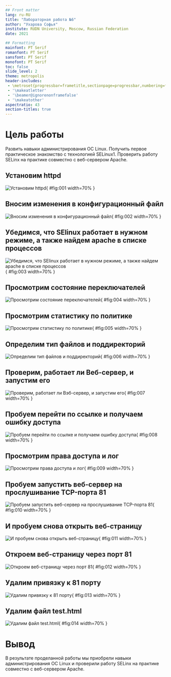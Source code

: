 ```yaml
---
## Front matter
lang: ru-RU
title: "Лабораторная работа №6"
author: "Ухарова Софья"
institute: RUDN University, Moscow, Russian Federation
date: 2021

## Formatting
mainfont: PT Serif
romanfont: PT Serif
sansfont: PT Serif
monofont: PT Serif
toc: false
slide_level: 2
theme: metropolis
header-includes: 
 - \metroset{progressbar=frametitle,sectionpage=progressbar,numbering=fraction}
 - '\makeatletter'
 - '\beamer@ignorenonframefalse'
 - '\makeatother'
aspectratio: 43
section-titles: true
---
```



# Цель работы

Развить навыки администрирования ОС Linux. Получить первое практическое знакомство с технологией SELinux1. Проверить работу SELinx на практике совместно с веб-сервером Apache.


## Установим httpd

![Установим httpd](/Users/sofaavdeeva/Desktop/иб/6/image/61.png){ #fig:001 width=70% }

## Вносим изменения в конфигурационный файл

![Вносим изменения в конфигурационный файл](/Users/sofaavdeeva/Desktop/иб/6/image/62.png){ #fig:002 width=70% }

## Убедимся, что SElinux работает в нужном режиме, а также найдем apache в списке процессов

![Убедимся, что SElinux работает в нужном режиме, а также найдем apache в списке процессов](/Users/sofaavdeeva/Desktop/иб/6/image/63.png){ #fig:003 width=70% }

## Просмотрим состояние переключателей

![Просмотрим состояние переключателей](/Users/sofaavdeeva/Desktop/иб/6/image/64.png){ #fig:004 width=70% }

## Просмотрим статистику по политике

![Просмотрим статистику по политике](/Users/sofaavdeeva/Desktop/иб/6/image/65.png){ #fig:005 width=70% }

## Определим тип файлов и поддиректорий

![Определим тип файлов и поддиректорий](/Users/sofaavdeeva/Desktop/иб/6/image/66.png){ #fig:006 width=70% }


## Проверим, работает ли Веб-сервер, и запустим его

![Проверим, работает ли Вэб-сервер, и запустим его](/Users/sofaavdeeva/Desktop/иб/6/image/67.png){ #fig:007 width=70% }

## Пробуем перейти по ссылке и получаем ошибку доступа

![Пробуем перейти по ссылке и получаем ошибку доступа](/Users/sofaavdeeva/Desktop/иб/6/image/68.png){ #fig:008 width=70% }

## Просмотрим права доступа и лог

![Просмотрим права доступа и лог](/Users/sofaavdeeva/Desktop/иб/6/image/69.png){ #fig:009 width=70% }

## Пробуем запустить веб-сервер на прослушивание TCP-порта 81

![Пробуем запустить веб-сервер на прослушивание TCP-порта 81](/Users/sofaavdeeva/Desktop/иб/6/image/611.png){ #fig:010 width=70% }

## И пробуем снова открыть веб-страницу

![И пробуем снова открыть веб-страницу](/Users/sofaavdeeva/Desktop/иб/6/image/612.png){ #fig:011 width=70% }

## Откроем веб-страницу через порт 81

![Откроем веб-страницу через порт 81](/Users/sofaavdeeva/Desktop/иб/6/image/613.png){ #fig:012 width=70% }

## Удалим привязку к 81 порту

![Удалим привязку к 81 порту](/Users/sofaavdeeva/Desktop/иб/6/image/614.png){ #fig:013 width=70% }

## Удалим файл test.html

![Удалим файл test.html](/Users/sofaavdeeva/Desktop/иб/6/image/615.png){ #fig:014 width=70% }

# Вывод

В результате проделанной работы мы приобрели навыки администрирования ОС Linux и проверили работу SELinx на практике совместно с веб-сервером Apache.
